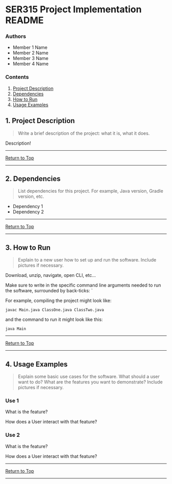 # SER315 Project Implementation README

### Authors

- Member 1 Name
- Member 2 Name
- Member 3 Name
- Member 4 Name

### Contents

1. [Project Description](#1-project-description)
2. [Dependencies](#2-dependencies)
3. [How to Run](#3-how-to-run)
4. [Usage Examples](#4-usage-examples)

## 1. Project Description

> Write a brief description of the project: what it is, what it does.

Description!

---

[Return to Top](#ser315-project-implementation-readme)

---

## 2. Dependencies

> List dependencies for this project. For example, Java version, Gradle version, etc.

- Dependency 1
- Dependency 2

---

[Return to Top](#ser315-project-implementation-readme)

---

## 3. How to Run

> Explain to a new user how to set up and run the software.
> Include pictures if necessary.

Download, unzip, navigate, open CLI, etc...

Make sure to write in the specific command line arguments needed to run the
software, surrounded by back-ticks: `

For example, compiling the project might look like:

`javac Main.java ClassOne.java ClassTwo.java`

and the command to run it might look like this:

`java Main`

---

[Return to Top](#ser315-project-implementation-readme)

---

## 4. Usage Examples

> Explain some basic use cases for the software. What should a user want to do?
> What are the features you want to demonstrate? Include pictures if necessary.

### Use 1

What is the feature?

How does a User interact with that feature?

### Use 2

What is the feature?

How does a User interact with that feature?

---

[Return to Top](#ser315-project-implementation-readme)

---
